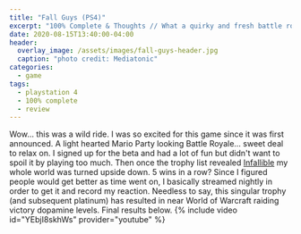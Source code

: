 ```yaml
---
title: "Fall Guys (PS4)"
excerpt: "100% Complete & Thoughts // What a quirky and fresh battle royale..."
date: 2020-08-15T13:40:00-04:00
header:
  overlay_image: /assets/images/fall-guys-header.jpg
  caption: "photo credit: Mediatonic"
categories:
  - game
tags:
  - playstation 4
  - 100% complete
  - review
---
```

Wow... this was a wild ride. I was so excited for this game since it was first announced. A light hearted Mario Party looking Battle Royale... sweet deal to relax on. I signed up for the beta and had a lot of fun but didn't want to spoil it by playing too much. Then once the trophy list revealed [Infallible](https://psnprofiles.com/trophy/11209-fall-guys-ultimate-knockout/16-infallible) my whole world was turned upside down. 5 wins in a row? Since I figured people would get better as time went on, I basically streamed nightly in order to get it and record my reaction. Needless to say, this singular trophy (and subsequent platinum) has resulted in near World of Warcraft raiding victory dopamine levels. Final results below.
{% include video id="YEbjI8skhWs" provider="youtube" %}
